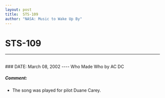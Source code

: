 ```yaml
---
layout: post
title:  STS-109
author: "NASA: Music to Wake Up By"
---
```


# STS-109
----
<br/>
### DATE: March 08, 2002
----
Who Made Who by AC DC

##### Comment:
* The song was played for pilot Duane Carey.
